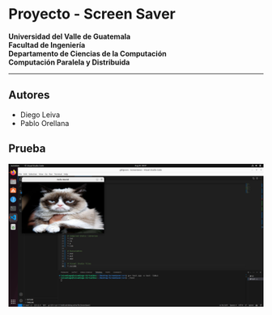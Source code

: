 # Proyecto - Screen Saver
**Universidad del Valle de Guatemala**\
**Facultad de Ingeniería**\
**Departamento de Ciencias de la Computación**\
**Computación Paralela y Distribuida**

---

## Autores
- Diego Leiva
- Pablo Orellana

## Prueba
![alt text](<Screenshot from 2024-08-30 08-07-29.png>)